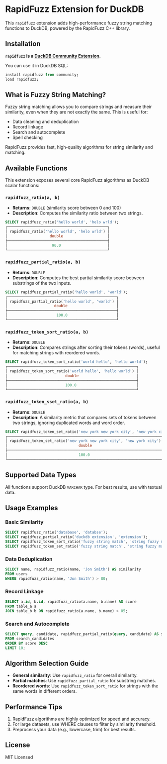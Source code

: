 
# RapidFuzz Extension for DuckDB

This `rapidfuzz` extension adds high-performance fuzzy string matching functions to DuckDB, powered by the RapidFuzz C++ library.

## Installation

**`rapidfuzz` is a [DuckDB Community Extension](https://github.com/duckdb/community-extensions).**

You can use it in DuckDB SQL:

```sql
install rapidfuzz from community;
load rapidfuzz;
```

## What is Fuzzy String Matching?

Fuzzy string matching allows you to compare strings and measure their similarity, even when they are not exactly the same. This is useful for:

- Data cleaning and deduplication
- Record linkage
- Search and autocomplete
- Spell checking

RapidFuzz provides fast, high-quality algorithms for string similarity and matching.

## Available Functions

This extension exposes several core RapidFuzz algorithms as DuckDB scalar functions:

### `rapidfuzz_ratio(a, b)`
- **Returns**: `DOUBLE` (similarity score between 0 and 100)
- **Description**: Computes the similarity ratio between two strings.

```sql
SELECT rapidfuzz_ratio('hello world', 'helo wrld');
┌─────────────────────────────────────────────┐
│ rapidfuzz_ratio('hello world', 'helo wrld') │
│                   double                    │
├─────────────────────────────────────────────┤
│                    90.0                     │
└─────────────────────────────────────────────┘
```

### `rapidfuzz_partial_ratio(a, b)`
- **Returns**: `DOUBLE`
- **Description**: Computes the best partial similarity score between substrings of the two inputs.

```sql
SELECT rapidfuzz_partial_ratio('hello world', 'world');
┌─────────────────────────────────────────────────┐
│ rapidfuzz_partial_ratio('hello world', 'world') │
│                     double                      │
├─────────────────────────────────────────────────┤
│                      100.0                      │
└─────────────────────────────────────────────────┘
```

### `rapidfuzz_token_sort_ratio(a, b)`
- **Returns**: `DOUBLE`
- **Description**: Compares strings after sorting their tokens (words), useful for matching strings with reordered words.

```sql
SELECT rapidfuzz_token_sort_ratio('world hello', 'hello world');
┌──────────────────────────────────────────────────────────┐
│ rapidfuzz_token_sort_ratio('world hello', 'hello world') │
│                          double                          │
├──────────────────────────────────────────────────────────┤
│                          100.0                           │
└──────────────────────────────────────────────────────────┘
```

### `rapidfuzz_token_sset_ratio(a, b)`
- **Returns**: `DOUBLE`
- **Description**: A similarity metric that compares sets of tokens between two strings, ignoring duplicated words and word order.

```sql
SELECT rapidfuzz_token_set_ratio('new york new york city', 'new york city');
┌──────────────────────────────────────────────────────────────────────┐
│ rapidfuzz_token_set_ratio('new york new york city', 'new york city') │
│                                double                                │
├──────────────────────────────────────────────────────────────────────┤
│                                100.0                                 │
└──────────────────────────────────────────────────────────────────────┘
```


## Supported Data Types

All functions support DuckDB `VARCHAR` type. For best results, use with textual data.

## Usage Examples

### Basic Similarity

```sql
SELECT rapidfuzz_ratio('database', 'databse');
SELECT rapidfuzz_partial_ratio('duckdb extension', 'extension');
SELECT rapidfuzz_token_sort_ratio('fuzzy string match', 'string fuzzy match');
SELECT rapidfuzz_token_set_ratio('fuzzy string match', 'string fuzzy match');
```

### Data Deduplication

```sql
SELECT name, rapidfuzz_ratio(name, 'Jon Smith') AS similarity
FROM users
WHERE rapidfuzz_ratio(name, 'Jon Smith') > 80;
```

### Record Linkage

```sql
SELECT a.id, b.id, rapidfuzz_ratio(a.name, b.name) AS score
FROM table_a a
JOIN table_b b ON rapidfuzz_ratio(a.name, b.name) > 85;
```

### Search and Autocomplete

```sql
SELECT query, candidate, rapidfuzz_partial_ratio(query, candidate) AS score
FROM search_candidates
ORDER BY score DESC
LIMIT 10;
```

## Algorithm Selection Guide

- **General similarity**: Use `rapidfuzz_ratio` for overall similarity.
- **Partial matches**: Use `rapidfuzz_partial_ratio` for substring matches.
- **Reordered words**: Use `rapidfuzz_token_sort_ratio` for strings with the same words in different orders.

## Performance Tips

1. RapidFuzz algorithms are highly optimized for speed and accuracy.
2. For large datasets, use WHERE clauses to filter by similarity threshold.
3. Preprocess your data (e.g., lowercase, trim) for best results.

## License

MIT Licensed
